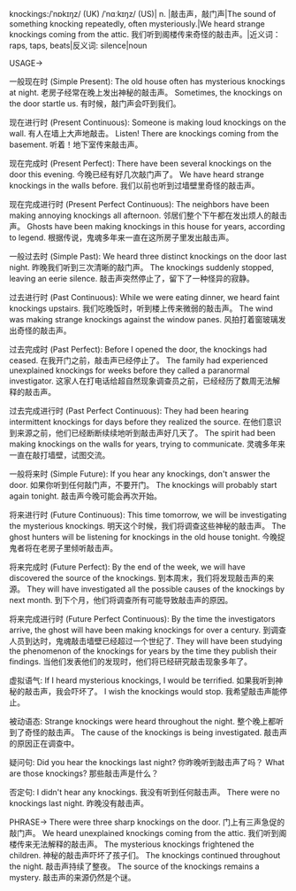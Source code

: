knockings:/ˈnɒkɪŋz/ (UK) /ˈnɑːkɪŋz/ (US)| n. |敲击声，敲门声|The sound of something knocking repeatedly, often mysteriously.|We heard strange knockings coming from the attic. 我们听到阁楼传来奇怪的敲击声。|近义词：raps, taps, beats|反义词: silence|noun

USAGE->

一般现在时 (Simple Present):
The old house often has mysterious knockings at night. 老房子经常在晚上发出神秘的敲击声。
Sometimes, the knockings on the door startle us. 有时候，敲门声会吓到我们。

现在进行时 (Present Continuous):
Someone is making loud knockings on the wall. 有人在墙上大声地敲击。
Listen! There are knockings coming from the basement. 听着！地下室传来敲击声。

现在完成时 (Present Perfect):
There have been several knockings on the door this evening. 今晚已经有好几次敲门声了。
We have heard strange knockings in the walls before. 我们以前也听到过墙壁里奇怪的敲击声。


现在完成进行时 (Present Perfect Continuous):
The neighbors have been making annoying knockings all afternoon.  邻居们整个下午都在发出烦人的敲击声。
Ghosts have been making knockings in this house for years, according to legend.  根据传说，鬼魂多年来一直在这所房子里发出敲击声。

一般过去时 (Simple Past):
We heard three distinct knockings on the door last night. 昨晚我们听到三次清晰的敲门声。
The knockings suddenly stopped, leaving an eerie silence. 敲击声突然停止了，留下了一种怪异的寂静。

过去进行时 (Past Continuous):
While we were eating dinner, we heard faint knockings upstairs. 我们吃晚饭时，听到楼上传来微弱的敲击声。
The wind was making strange knockings against the window panes. 风拍打着窗玻璃发出奇怪的敲击声。

过去完成时 (Past Perfect):
Before I opened the door, the knockings had ceased. 在我开门之前，敲击声已经停止了。
The family had experienced unexplained knockings for weeks before they called a paranormal investigator.  这家人在打电话给超自然现象调查员之前，已经经历了数周无法解释的敲击声。

过去完成进行时 (Past Perfect Continuous):
They had been hearing intermittent knockings for days before they realized the source. 在他们意识到来源之前，他们已经断断续续地听到敲击声好几天了。
The spirit had been making knockings on the walls for years, trying to communicate. 灵魂多年来一直在敲打墙壁，试图交流。

一般将来时 (Simple Future):
If you hear any knockings, don't answer the door. 如果你听到任何敲门声，不要开门。
The knockings will probably start again tonight. 敲击声今晚可能会再次开始。


将来进行时 (Future Continuous):
This time tomorrow, we will be investigating the mysterious knockings. 明天这个时候，我们将调查这些神秘的敲击声。
The ghost hunters will be listening for knockings in the old house tonight. 今晚捉鬼者将在老房子里倾听敲击声。

将来完成时 (Future Perfect):
By the end of the week, we will have discovered the source of the knockings. 到本周末，我们将发现敲击声的来源。
They will have investigated all the possible causes of the knockings by next month. 到下个月，他们将调查所有可能导致敲击声的原因。

将来完成进行时 (Future Perfect Continuous):
By the time the investigators arrive, the ghost will have been making knockings for over a century. 到调查人员到达时，鬼魂敲击墙壁已经超过一个世纪了.
They will have been studying the phenomenon of the knockings for years by the time they publish their findings. 当他们发表他们的发现时，他们将已经研究敲击现象多年了。



虚拟语气:
If I heard mysterious knockings, I would be terrified. 如果我听到神秘的敲击声，我会吓坏了。
I wish the knockings would stop. 我希望敲击声能停止。


被动语态:
Strange knockings were heard throughout the night. 整个晚上都听到了奇怪的敲击声。
The cause of the knockings is being investigated. 敲击声的原因正在调查中。


疑问句:
Did you hear the knockings last night? 你昨晚听到敲击声了吗？
What are those knockings? 那些敲击声是什么？


否定句:
I didn't hear any knockings. 我没有听到任何敲击声。
There were no knockings last night. 昨晚没有敲击声。

PHRASE->
There were three sharp knockings on the door. 门上有三声急促的敲门声。
We heard unexplained knockings coming from the attic. 我们听到阁楼传来无法解释的敲击声。
The mysterious knockings frightened the children. 神秘的敲击声吓坏了孩子们。
The knockings continued throughout the night. 敲击声持续了整夜。
The source of the knockings remains a mystery. 敲击声的来源仍然是个谜。
